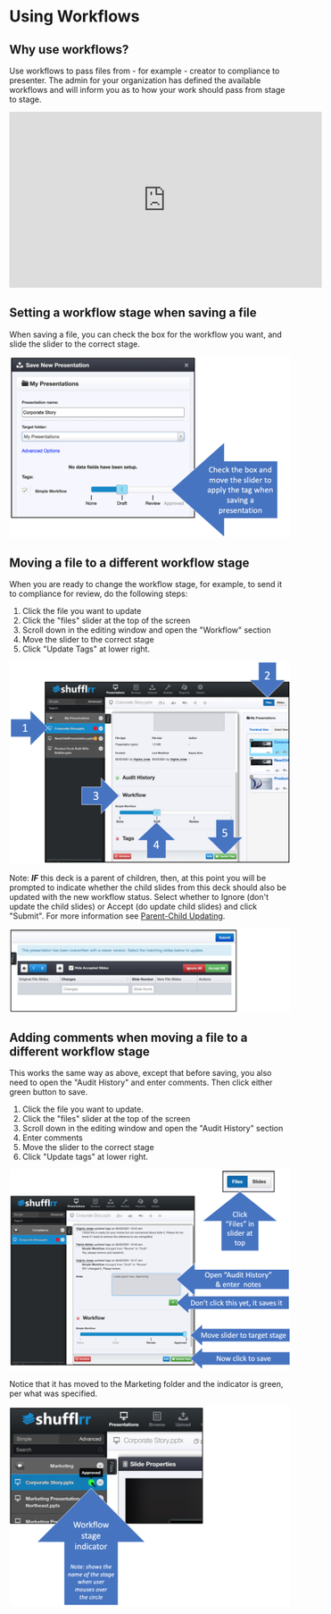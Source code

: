 # Using Workflows

## Why use workflows? 

Use workflows to pass files from - for example - creator to compliance to presenter. The admin for your organization has defined the available workflows and will inform you as to how your work should pass from stage to stage. 

<div class="player">
<iframe width="560" height="315" src="https://www.youtube-nocookie.com/embed/3ZScvX6ZvP8" title="YouTube video player" frameborder="0" allow="accelerometer; autoplay; clipboard-write; encrypted-media; gyroscope; picture-in-picture" allowfullscreen></iframe>
</div>

## Setting a workflow stage when saving a file

When saving a file, you can check the box for the workflow you want, and slide the slider to the correct stage. 

![Using workflows when saving](img/admin-tags-workflows-usingthem.png)

## Moving a file to a different workflow stage

When you are ready to change the workflow stage, for example, to send it to compliance for review, do the following steps: 

1. Click the file you want to update
2. Click the "files" slider at the top of the screen
3. Scroll down in the editing window and open the "Workflow" section
4. Move the slider to the correct stage
5. Click "Update Tags" at lower right. 

![Changing the workflow stage](img/admin-tags-workflows-updatingtags.png)

Note: ***IF*** this deck is a parent of children, then, at this point you will be prompted to indicate whether the child slides from this deck should also be updated with the new workflow status. Select whether to Ignore (don't update the child slides) or Accept (do update child slides) and click "Submit". For more information see [Parent-Child Updating](presentations-version-control.md).

![Updating children after changing workflow stage](img/admin-tags-workflows-updatingtags-2.png)

## Adding comments when moving a file to a different workflow stage

This works the same way as above, except that before saving, you also need to open the "Audit History" and enter comments. Then click either green button to save. 

1. Click the file you want to update. 
2. Click the "files" slider at the top of the screen
3. Scroll down in the editing window and open the "Audit History" section
4. Enter comments
5. Move the slider to the correct stage
6. Click "Update tags" at lower right. 

![Adding comments when moving a file to a different workflow stage](img/admin-tags-workflows-updatingtags-comments.png)

Notice that it has moved to the Marketing folder and the indicator is green, per what was specified. 

![Approved indicator](img/admin-tags-workflows-stage3-indicator.png)
